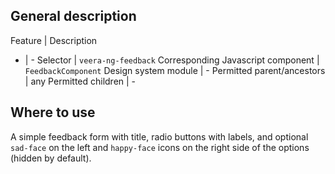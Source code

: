 ## General description

Feature | Description
- | -
  Selector | `veera-ng-feedback`
Corresponding Javascript component | `FeedbackComponent`
Design system module | -
Permitted parent/ancestors | any
Permitted children | -

## Where to use

A simple feedback form with title, radio buttons with labels, and optional `sad-face` on the left and `happy-face` icons on the right side of the options (hidden by default).  

